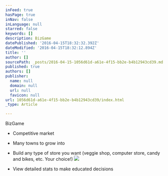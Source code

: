 ```yaml
---
inFeed: true
hasPage: true
inNav: false
inLanguage: null
starred: false
keywords: []
description: BizGame
datePublished: '2016-04-15T18:32:32.392Z'
dateModified: '2016-04-15T18:32:12.894Z'
title: ''
author: []
sourcePath: _posts/2016-04-15-1056d61d-a61e-4f15-bb2e-b4b12943cd39.md
published: true
authors: []
publisher:
  name: null
  domain: null
  url: null
  favicon: null
url: 1056d61d-a61e-4f15-bb2e-b4b12943cd39/index.html
_type: Article

---
```

BizGame

- Competitive market

- Many towns to grow into

- Build any type of store you want (veggie shop, computer store, candy and bikes, etc. Your choice!)
![](https://the-grid-user-content.s3-us-west-2.amazonaws.com/fccec459-29ab-4aa3-a81b-8512d6865bab.png)

- View detailed stats to make educated decisions